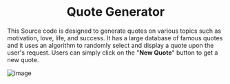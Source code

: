 <h1 align="center">Quote Generator</h1>

This Source code is designed to generate quotes on various topics such as motivation, love, life, and success. It has a large database of famous quotes and it uses an algorithm to randomly select and display a quote upon the user's request. Users can simply click on the "**New Quote**" button to get a new quote.

![image](https://user-images.githubusercontent.com/73717132/227864002-f76fc83d-afeb-4b40-be86-3145541aa173.png)
